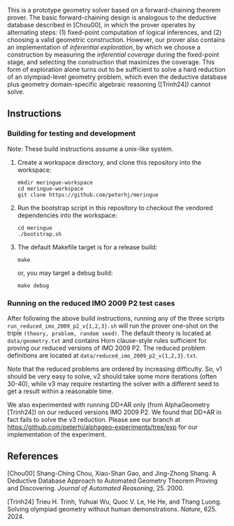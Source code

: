 This is a prototype geometry solver based on a forward-chaining
theorem prover.
The basic forward-chaining design is analogous to the
deductive database described in [Chou00],
in which the prover operates by alternating steps:
(1) fixed-point computation of logical inferences, and 
(2) choosing a valid geometric construction.
However, our prover also contains an implementation of
_inferential exploration_,
by which we choose a construction by measuring the
_inferential coverage_ during the fixed-point stage,
and selecting the construction that maximizes the coverage.
This form of exploration alone turns out to be sufficient to
solve a hard reduction of an olympiad-level geometry problem,
which even the deductive database plus geometry domain-specific
algebraic reasoning ([Trinh24]) cannot solve.

## Instructions

### Building for testing and development

Note: These build instructions assume a unix-like system.

1.  Create a workspace directory, and clone this repository
    into the workspace:

        mkdir meringue-workspace
        cd meringue-workspace
        git clone https://github.com/peterhj/meringue

2.  Run the bootstrap script in this repository to checkout
    the vendored dependencies into the workspace:

        cd meringue
        ./bootstrap.sh

3.  The default Makefile target is for a release build:

        make

    or, you may target a debug build:

        make debug

### Running on the reduced IMO 2009 P2 test cases

After following the above build instructions, running any of
the three scripts `run_reduced_imo_2009_p2_v{1,2,3}.sh`
will run the prover one-shot on the triple
`(theory, problem, random seed)`.
The default theory is located at `data/geometry.txt` and
contains Horn clause-style rules sufficient for proving our
reduced versions of IMO 2009 P2.
The reduced problem definitions are located at
`data/reduced_imo_2009_p2_v{1,2,3}.txt`.

Note that the reduced problems are ordered by increasing
difficulty.
So, v1 should be very easy to solve,
v2 should take some more iterations (often 30-40),
while v3 may require restarting the solver with a different
seed to get a result within a reasonable time.

We also experimented with running DD+AR only
(from AlphaGeometry [Trinh24])
on our reduced versions IMO 2009 P2.
We found that DD+AR in fact fails to solve the v3 reduction.
Please see our branch at
https://github.com/peterhj/alphageo-experiments/tree/exp
for our implementation of the experiment.

## References

[Chou00] Shang-Ching Chou, Xiao-Shan Gao, and Jing-Zhong Shang.
A Deductive Database Approach to Automated Geometry Theorem
Proving and Discovering. _Journal of Automated Reasoning_,
25. 2000.

[Trinh24] Trieu H. Trinh, Yuhuai Wu, Quoc V. Le, He He, and
Thang Luong. Solving olympiad geometry without human
demonstrations. _Nature_, 625. 2024.
